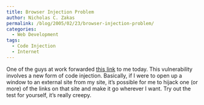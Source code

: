 ```yaml
---
title: Browser Injection Problem
author: Nicholas C. Zakas
permalink: /blog/2005/02/23/browser-injection-problem/
categories:
  - Web Development
tags:
  - Code Injection
  - Internet
---
```

One of the guys at work forwarded <a title="Multiple Browsers Window Injection Vulnerability Test" rel="external" href="http://secunia.com/multiple_browsers_window_injection_vulnerability_test/">this link</a> to me today. This vulnerability involves a new form of code injection. Basically, if I were to open up a window to an external site from my site, it&#8217;s possible for me to hijack one (or more) of the links on that site and make it go wherever I want. Try out the test for yourself, it&#8217;s really creepy.
